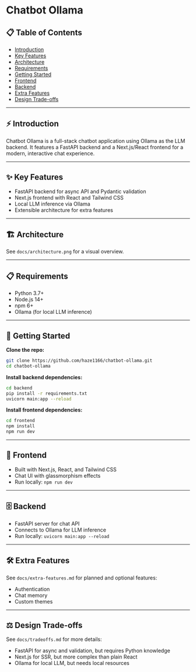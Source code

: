 
# Chatbot Ollama

## 📋 Table of Contents
- [Introduction](#introduction)
- [Key Features](#key-features)
- [Architecture](#architecture)
- [Requirements](#requirements)
- [Getting Started](#getting-started)
- [Frontend](#frontend)
- [Backend](#backend)
- [Extra Features](#extra-features)
- [Design Trade-offs](#design-trade-offs)

---

## ⚡ Introduction
Chatbot Ollama is a full-stack chatbot application using Ollama as the LLM backend. It features a FastAPI backend and a Next.js/React frontend for a modern, interactive chat experience.

---

## ✨ Key Features
- FastAPI backend for async API and Pydantic validation
- Next.js frontend with React and Tailwind CSS
- Local LLM inference via Ollama
- Extensible architecture for extra features

---

## 🏗️ Architecture
See `docs/architecture.png` for a visual overview.

---

## 📋 Requirements
- Python 3.7+
- Node.js 14+
- npm 6+
- Ollama (for local LLM inference)

---

## 🚀 Getting Started

**Clone the repo:**
```sh
git clone https://github.com/haze1166/chatbot-ollama.git
cd chatbot-ollama
```

**Install backend dependencies:**
```sh
cd backend
pip install -r requirements.txt
uvicorn main:app --reload
```

**Install frontend dependencies:**
```sh
cd frontend
npm install
npm run dev
```

---

## 🐥 Frontend
- Built with Next.js, React, and Tailwind CSS
- Chat UI with glassmorphism effects
- Run locally: `npm run dev`

---

## 🗄️ Backend
- FastAPI server for chat API
- Connects to Ollama for LLM inference
- Run locally: `uvicorn main:app --reload`

---

## 🛠️ Extra Features
See `docs/extra-features.md` for planned and optional features:
- Authentication
- Chat memory
- Custom themes

---

## ⚖️ Design Trade-offs
See `docs/tradeoffs.md` for more details:
- FastAPI for async and validation, but requires Python knowledge
- Next.js for SSR, but more complex than plain React
- Ollama for local LLM, but needs local resources




